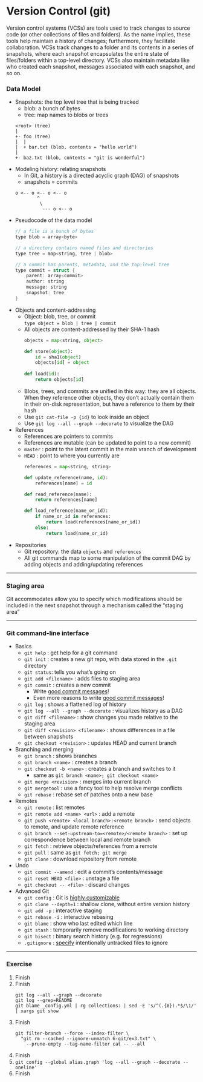 # Version Control (git)
Version control systems (VCSs) are tools used to track changes to source code (or other collections of files and folders). As the name implies, these tools help maintain a history of changes; furthermore, they facilitate collaboration. VCSs track changes to a folder and its contents in a series of snapshots, where each snapshot encapsulates the entire state of files/folders within a top-level directory. VCSs also maintain metadata like who created each snapshot, messages associated with each snapshot, and so on.
### Data Model
* Snapshots: the top level tree that is being tracked
    * blob: a bunch of bytes
    * tree: map names to blobs or trees
    ```shell
    <root> (tree)
    |
    +- foo (tree)
    |  |
    |  + bar.txt (blob, contents = "hello world")
    |
    +- baz.txt (blob, contents = "git is wonderful")
    ```
* Modeling history: relating snapshots
    * In Git, a history is a directed acyclic graph (DAG) of snapshots
    * snapshots = commits
    ```shell
    o <-- o <-- o <-- o
            ^
             \
              --- o <-- o
    ```
* Pseudocode of the data model
    ```c++
    // a file is a bunch of bytes
    type blob = array<byte>
    
    // a directory contains named files and directories
    type tree = map<string, tree | blob>
    
    // a commit has parents, metadata, and the top-level tree
    type commit = struct {
        parent: array<commit>
        author: string
        message: string
        snapshot: tree
    }
    ```
* Objects and content-addressing
    * Object: blob, tree, or commit  
      `type object = blob | tree | commit`
    * All objects are content-addressed by their SHA-1 hash  
      ```python
      objects = map<string, object>

      def store(object):
          id = sha1(object)
          objects[id] = object
    
      def load(id):
          return objects[id]
      ```
    * Blobs, trees, and commits are unified in this way: they are all objects. When they reference other objects, they don’t actually contain them in their on-disk representation, but have a reference to them by their hash
    * Use `git cat-file -p {id}` to look inside an object
    * Use `git log --all --graph --decorate` to visualize the DAG
* References
    * References are pointers to commits
    * References are mutable (can be updated to point to a new commit)
    * `master` : point to the latest commit in the main vranch of development
    * `HEAD` : point to where you currently are
      ```python
      references = map<string, string>

      def update_reference(name, id):
          references[name] = id

      def read_reference(name):
          return references[name]

      def load_reference(name_or_id):
          if name_or_id in references:
              return load(references[name_or_id])
          else:
              return load(name_or_id)
      ```
* Repositories
    * Git repository: the data `objects` and `references`
    * All git commands map to some manipulation of the commit DAG by adding objects and adding/updating references

---

### Staging area
Git accommodates allow you to specify which modifications should be included in the next snapshot through a mechanism called the “staging area”

---

### Git command-line interface
* Basics
    * `git help` <command> : get help for a git command
    * `git init` : creates a new git repo, with data stored in the `.git` directory
    * `git status`:  tells you what’s going on
    * `git add <filename>` : adds files to staging area
    * `git commit` : creates a new commit
        * Write [good commit messages](https://tbaggery.com/2008/04/19/a-note-about-git-commit-messages.html)!
        * Even more reasons to write [good commit messages](https://chris.beams.io/posts/git-commit/)!
    * `git log` : shows a flattened log of history
    * `git log --all --graph --decorate` : visualizes history as a DAG
    * `git diff <filename>` : show changes you made relative to the staging area
    * `git diff <revision> <filename>` : shows differences in a file between snapshots
    * `git checkout <revision>` : updates HEAD and current branch
* Branching and merging
    * `git branch` : shows branches
    * `git branch <name>` : creates a branch
    * `git checkout -b <name>` : creates a branch and switches to it
        * same as `git branch <name>; git checkout <name>`
    * `git merge <revision>` : merges into current branch
    * `git mergetool` : use a fancy tool to help resolve merge conflicts
    * `git rebase` : rebase set of patches onto a new base
* Remotes
    * `git remote` : list remotes
    * `git remote add <name> <url>` : add a remote
    * `git push <remote> <local branch>:<remote branch>` : send objects to remote, and update remote reference
    * `git branch --set-upstream-to=<remote>/<remote branch>` : set up correspondence between local and remote branch
    * `git fetch` : retrieve objects/references from a remote
    * `git pull` : same as `git fetch; git merge`
    * `git clone` : download repository from remote
* Undo
    * `git commit --amend` : edit a commit’s contents/message
    * `git reset HEAD <file>` : unstage a file
    * `git checkout -- <file>` : discard changes
* Advanced Git
    * `git config` : Git is [highly customizable](https://git-scm.com/docs/git-config)
    * `git clone --depth=1` : shallow clone, without entire version history
    * `git add -p` : interactive staging
    * `git rebase -i` : interactive rebasing
    * `git blame` : show who last edited which line
    * `git stash` : temporarily remove modifications to working directory
    * `git bisect` : binary search history (e.g. for regressions)
    * `.gitignore` : [specify](https://git-scm.com/docs/gitignore) intentionally untracked files to ignore

---

### Exercise
1. Finish
2. Finish
    ```shell
    git log --all --graph --decorate
    git log --grep=README
    git blame _config.yml | rg collections: | sed -E 's/^(.{8}).*$/\1/' | xargs git show
    ```
3. Finish
    ```shell
    git filter-branch --force --index-filter \
      "git rm --cached --ignore-unmatch 6-git/ex3.txt" \
        --prune-empty --tag-name-filter cat -- --all
    ```
4. Finish
5. `git config --global alias.graph 'log --all --graph --decorate --oneline'`
6. Finish

